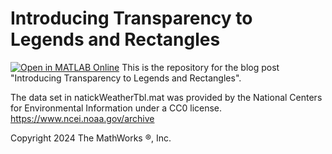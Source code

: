 # Introducing Transparency to Legends and Rectangles
[![Open in MATLAB Online](https://www.mathworks.com/images/responsive/global/open-in-matlab-online.svg)](https://matlab.mathworks.com/open/github/v1?repo=mathworks/matlab-blog&file=/2023/powerLawNoise/powerLawNoise.mlx)
This is the repository for the blog post "Introducing Transparency to Legends and Rectangles".

The data set in natickWeatherTbl.mat was provided by the National Centers for Environmental Information under a CC0 license.
https://www.ncei.noaa.gov/archive

Copyright 2024 The MathWorks &reg;, Inc.
